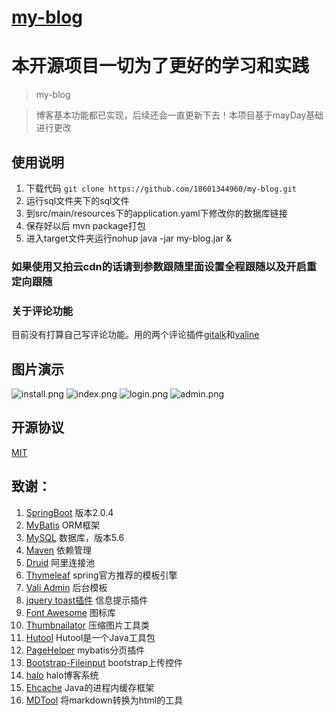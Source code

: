 
<h1><a href="https://www.zhaozijing.cn">my-blog</a></h1>

# 本开源项目一切为了更好的学习和实践

>my-blog

> 博客基本功能都已实现，后续还会一直更新下去！本项目基于mayDay基础进行更改

## 使用说明
1. 下载代码
`git clone https://github.com/18601344960/my-blog.git`
2. 运行sql文件夹下的sql文件
3. 到src/main/resources下的application.yaml下修改你的数据库链接
4. 保存好以后 mvn package打包
5. 进入target文件夹运行nohup java -jar my-blog.jar &

### 如果使用又拍云cdn的话请到参数跟随里面设置全程跟随以及开启重定向跟随


### 关于评论功能
目前没有打算自己写评论功能。用的两个评论插件[gitalk](https://github.com/gitalk/gitalk)和[valine](https://ioliu.cn/2017/add-valine-comments-to-your-blog/)
## 图片演示
![install.png](http://www.zhaozijing.top/upload/2020/3/myblog-0120200315183520487.png)
![index.png](http://www.zhaozijing.cn/upload/2020/3/myblog-0220200315183349296.png)
![login.png](http://www.zhaozijing.cn/upload/2020/3/myblog-032020031518334921.png)
![admin.png](http://www.zhaozijing.cn/upload/2020/3/myblog-0420200315183349882.png)
## 开源协议
[MIT](https://github.com/18601344960/my-blog/blob/master/LICENSE)
## 致谢：
 1. [SpringBoot](http://spring.io/projects/spring-boot) 版本2.0.4
 2. [MyBatis](http://www.mybatis.org/mybatis-3/) ORM框架
 3. [MySQL](https://www.mysql.com/) 数据库，版本5.6
 4. [Maven](http://maven.apache.org/)  依赖管理
 5. [Druid](https://github.com/alibaba/druid/) 阿里连接池
 6. [Thymeleaf](https://www.thymeleaf.org/) spring官方推荐的模板引擎
 7. [Vali Admin](https://github.com/pratikborsadiya/vali-admin) 后台模板
 8. [jquery toast插件](http://www.jqueryfuns.com/resource/2412) 信息提示插件
 9. [Font Awesome](http://www.fontawesome.com.cn/faicons/) 图标库
 10. [Thumbnailator](https://github.com/coobird/thumbnailator) 压缩图片工具类
 11. [Hutool](http://hutool.mydoc.io/) Hutool是一个Java工具包
 12. [PageHelper](https://pagehelper.github.io/) mybatis分页插件
 13. [Bootstrap-Fileinput](https://github.com/kartik-v/bootstrap-fileinput) bootstrap上传控件
 14. [halo](https://github.com/ruibaby/halo)  halo博客系统
 15. [Ehcache](http://www.ehcache.org/) Java的进程内缓存框架
 16. [MDTool](https://github.com/cevin15/MDTool) 将markdown转换为html的工具



